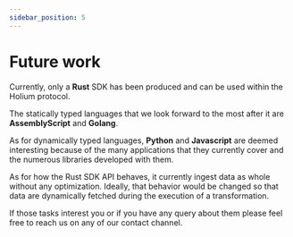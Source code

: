 ```yaml
---
sidebar_position: 5
---
```


# Future work

Currently, only a **Rust** SDK has been produced and can be used within the Holium protocol.

The statically typed languages that we look forward to the most after it are **AssemblyScript** and 
**Golang**.

As for dynamically typed languages, **Python** and **Javascript** are deemed interesting because of the 
many applications that they currently cover and the numerous libraries developed with them.

As for how the Rust SDK API behaves, it currently ingest data as whole without any optimization. Ideally,
that behavior would be changed so that data are dynamically fetched during the execution of a transformation.

If those tasks interest you or if you have any query about them please feel free to reach us on any of 
our contact channel.
